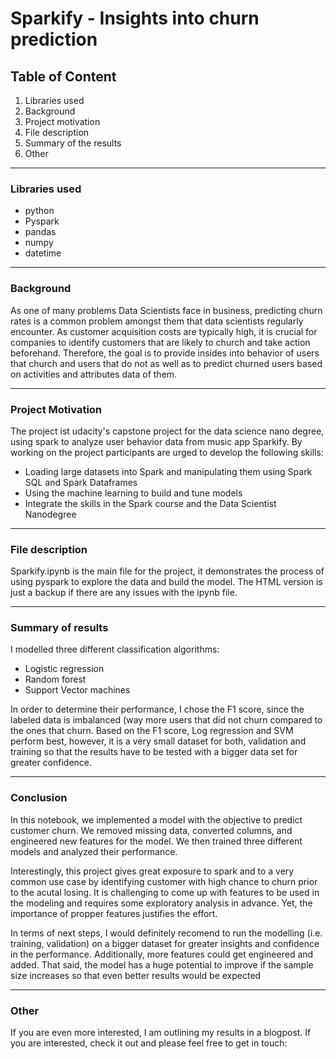 ﻿# Sparkify - Insights into churn prediction
## Table of Content

 1. Libraries used
 2. Background
 3. Project motivation
 4. File description
 5. Summary of the results
 6. Other
_______
### Libraries used
- python
- Pyspark
- pandas
- numpy
- datetime
_______

### Background
As one of many problems Data Scientists face in business, predicting churn rates is a common problem  amongst them that data scientists regularly encounter. As customer acquisition costs are typically high, it is crucial for companies to identify customers that are likely to church and take action beforehand. Therefore, the goal is to provide insides into behavior of users that church and users that do not as well as to predict churned users based on activities and attributes data of them.

_______

### Project Motivation

The project ist udacity's capstone project for the data science nano degree, using spark to analyze user behavior data from music app Sparkify. By working on the project participants are urged to develop the following skills:

- Loading large datasets into Spark and manipulating them using Spark SQL and Spark Dataframes
- Using the machine learning to build and tune models
- Integrate the skills in the Spark course and the Data Scientist Nanodegree

_______
### File description

Sparkify.ipynb is the main file for the project, it demonstrates the process of using pyspark to explore the data and build the model. The HTML version is just a backup if there are any issues with the ipynb file.
_______
### Summary of results

I modelled three different classification algorithms:
- Logistic regression
- Random forest
- Support Vector machines

In order to determine their performance, I chose the F1 score, since the labeled data is imbalanced (way more users that did not churn compared to the ones that churn. Based on the F1 score, Log regression and SVM perform best, however, it is a very small dataset for both, validation and training so that the results have to be tested with a bigger data set for greater confidence.
_______
### Conclusion

In this notebook, we implemented a model with the objective to predict customer churn. We removed missing data, converted columns, and engineered new features for the model. We then trained three different models and analyzed their performance.

Interestingly, this project gives great exposure to spark and to a very common use case by identifying customer with high chance to churn prior to the acutal losing. It is challenging to come up with features to be used in the modeling and requires some exploratory analysis in advance. Yet, the importance of propper features justifies the effort. 

In terms of next steps, I would definitely recomend to run the modelling (i.e. training, validation) on a bigger dataset for greater insights and confidence in the performance. Additionally, more features could get engineered and added. That said, the model has a huge potential to improve if the sample size increases so that even better results would be expected
_______
### Other

If you are even more interested, I am outlining my results in a blogpost. If you are interested, check it out and please feel free to get in touch: 
